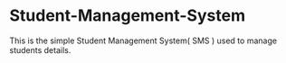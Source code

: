 # Student-Management-System
This is the simple Student Management System( SMS ) used to manage students details.
